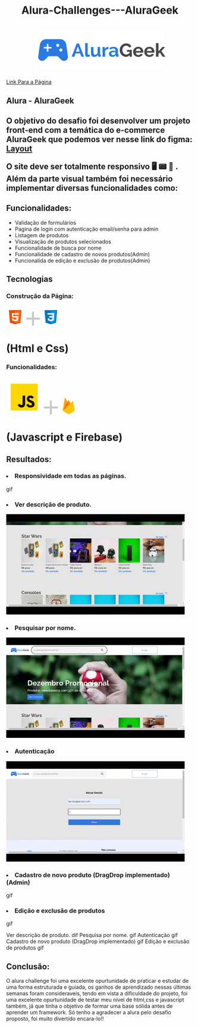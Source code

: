 <h1 align = center> Alura-Challenges---AluraGeek
<h1>
    <div align = "center">
        <img src="assets/img/Logo.svg" alt="">
    </div>
</h1>


[Link Para a Página](https://tarcisiocarvalho.github.io/Alura-Challenges---Semana-1v0.2)



<h2> Alura - AluraGeek<h2>

O objetivo do desafio foi desenvolver um projeto front-end com a temática do e-commerce AluraGeek que podemos ver nesse link do figma:
[Layout](https://www.figma.com/file/itJpWbvHxSUcUeMPy1lmof/AluraGeek?node-id=55%3A1104)
 

O site deve ser totalmente **responsivo** :desktop_computer: :pager: :iphone: .
Além da parte visual também foi necessário implementar diversas funcionalidades como:

<h2>Funcionalidades:</h2>
<ul>
    <li>Validação de formulários</li>
    <li>Pagina de login com autenticação email/senha para admin</li>
    <li>Listagem de produtos</li>
    <li>Visualização de produtos selecionados</li>
    <li>Funcionalidade de busca por nome</li>
    <li>Funcionalidade de cadastro de novos produtos(Admin)</li>
    <li>Funcionalida de edição e exclusão de produtos(Admin)</li>
</ul>

 
 
 <h2>Tecnologias</h2>
 <h3>Construção da Página: </h3>
 <h3><img src="assets/icos/icons8-html-5-48.png" alt=""> <img src="assets/icos/Vectoradd.svg" alt=""> <img src="assets/icos/icons8-css3-48.png" alt=""> </h3>
 <h1>(Html e Css)</h1>
<h3>Funcionalidades:</h3>
 <h3><img src="assets/icos/icons8-javascript.svg" alt=""> <img src="assets/icos/Vectoradd.svg" alt=""> <img src="assets/icos/icons8-firebase-48.png" alt=""></h3>
 <h1>(Javascript e Firebase)</h1>

 <h2>Resultados:</h2>
 
 <h3><li>Responsividade em todas as páginas.</li></h3>
 gif
<h3><li>Ver descrição de produto.</li></h3>
<img src="assets/gifs/descricao.gif" alt="">
 <h3><li>Pesquisar por nome.</li></h3>
 <img src="assets/gifs/pesquisa.gif" alt="">
 <h3><li>Autenticação</li></h3>
 <img src="assets/gifs/login.gif" alt="">
<h3><li>Cadastro de novo produto (DragDrop implementado)(Admin)</li></h3>
gif
 <h3><li>Edição e exclusão de produtos </li></h3>
 gif

 Ver descrição de produto.
 dif
 Pesquisa por nome.
 gif
 Autenticação
 gif
 Cadastro de novo produto (DragDrop implementado)
 gif
 Edição e exclusão de produtos 
 gif
 
 <h2>Conclusão: </h2>
 
 O alura challenge foi uma excelente opurtunidade de praticar e estudar de uma forma estruturada e guiada, os ganhos de aprendizado nessas últimas semanas foram consideraveis, tendo em vista a dificuldade do projeto, foi uma excelente opurtunidade de testar meu nível de html,css e javascript também, já que tinha o objetivo de formar uma base sólida antes de aprender um framework. 
 Só tenho a agradecer a alura pelo desafio proposto, foi muito divertido encara-lo!!
